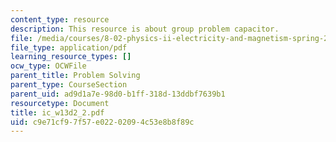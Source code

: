 ```yaml
---
content_type: resource
description: This resource is about group problem capacitor.
file: /media/courses/8-02-physics-ii-electricity-and-magnetism-spring-2007/c9e71cf97f57e02202094c53e8b8f89c_ic_w13d2_2.pdf
file_type: application/pdf
learning_resource_types: []
ocw_type: OCWFile
parent_title: Problem Solving
parent_type: CourseSection
parent_uid: ad9d1a7e-98d0-b1ff-318d-13ddbf7639b1
resourcetype: Document
title: ic_w13d2_2.pdf
uid: c9e71cf9-7f57-e022-0209-4c53e8b8f89c
---
```

